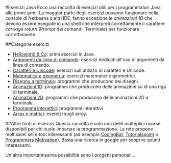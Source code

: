 #Esercizi Java
Ecco una raccolta di esercizi utili per i programmatori Java alle prime armi. La maggior parte degli esercizi possono funzionare nella console di Netbeans o altri IDE, fanno eccezione le *animazioni 1D* che devono essere eseguite in una shell che interpreti correttamente il carattere *carriage return* (Prompt dei comandi, Terminale) per funzionare correttamente.

##Categorie esercizi


- [Helloworld & Co](base.md): primi esercizi in Java.
- [Argomenti da linea di comando](args.md): esercizi dedicati all'uso di argomenti da linea di comando.
- [Caratteri e Unicode](char.md): esercizi sull'utilizzo di caratteri e Unicode.
- [Matematica e geometria](math.md): esercizi matematici e geometrici. 
- [Disegno a terminale](disegni.md): programmi che producono dei disegni.
- [Animazioni 1D](anim1D.md): programmi che producono delle animazioni su di una riga di terminale.
- [Animazioni 2D](anim2D.md): programmi che producono delle animazioni 2D a terminale.
- [Programmi interattivi](interactive.md): programmi interattivi.
- [Array e matrici](array.md): esercizi sugli array.

##Altre fonti di esercizi
Questa raccolta &egrave; solo una delle molteplici risorse disponibili per chi vuole imparare la programmazione. La rete propone moltissimi siti e tool interessanti (ad esempio [CodingBat](http://codingbat.com/java), [Tutorialspoint](http://www.tutorialspoint.com/compile_java8_online.php) o [Programmers Motivation](http://blog.programmersmotivation.com/2014/07/09/list-projects/)). Basta una ricerca in google per scoprire spunti interessanti. 

Un'altra importantissima possibilità sono i progetti personali...